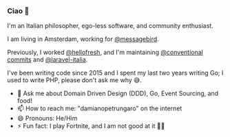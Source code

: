 ### Ciao 👋


I'm an Italian philosopher, ego-less software, and community enthusiast.

I am living in Amsterdam, working for [@messagebird](https://github.com/messagebird/).

Previously, I worked [@hellofresh](https://github.com/hellofresh/), and I'm maintaining [@conventional commits](https://github.com/conventional-commits/) and [@laravel-italia](https://github.com/laravel-italia/).

I've been writing code since 2015 and I spent my last two years writing Go;
I used to write PHP, please don't ask me why 😅.

- 💬 Ask me about Domain Driven Design (DDD), Go, Event Sourcing, and food!
- 📫 How to reach me: "damianopetrungaro" on the internet
- 😄 Pronouns: He/Him
- ⚡ Fun fact: I play Fortnite, and I am not good at it 🧱🔫
<!--
**damianopetrungaro/damianopetrungaro** is a ✨ _special_ ✨ repository because its `README.md` (this file) appears on your GitHub profile.
